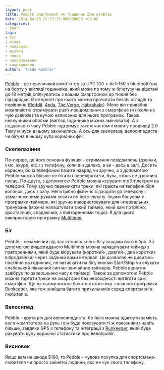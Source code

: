 ```yaml
---
layout: post
title: Pebble smartwatch як годинник для атлетів
date: 2014-04-20 22:17:23.000000000 +03:00
categories:
- Gear
tags:
- біг
- атлет
- болдерінг
- музика
- плеєр
- скелелазіння
- спорядження
author: 'Taras Kushnir'
---
```


<a title="Get Pebble" href="https://getpebble.com/" target="_blank" rel="noopener noreferrer">Pebble</a> - це невеличкий комп'ютер за UPD $100 <del>$150</del> з bluetooth'ом на борту у вигляді годинника, який може по тому ж блютузу на відстані до 10 метрів спілкуватись з вашим смартфоном до тижня без підзарядки. В інтернеті про нього можна прочитати безліч оглядів та порівнянь (<a title="Subreddit" href="http://www.reddit.com/r/pebble" target="_blank" rel="noopener noreferrer">Reddit</a>, <a title="4pda.ru" href="http://4pda.ru/forum/index.php?showtopic=418195" target="_blank" rel="noopener noreferrer">4pda</a>, <a title="Pebble smartwatch review" href="http://www.theverge.com/2013/1/28/3924904/pebble-smartwatch-review" target="_blank" rel="noopener noreferrer">The Verge</a>, <a title="Обзор Kickstarter-часов Pebble" href="http://habrahabr.ru/post/174641/" target="_blank" rel="noopener noreferrer">Habrahabr</a>). Мене він привабив можливістю отримувати push-повідомлення з смартфона (я ніколи не чую дзвінків) та кучою написаних для нього програмок. Також нескучними обоями (вигляд годинника можна змінювати). А з недавнього часу Pebble підтримує також кастомні мови у прошивці 2.0. Тому мінуси в ньому закінчились. А ось для скелелаза, велосипедиста чи бігуна в ньому купа корисних фіч.

<!--more-->

### Скелелазіння

По-перше, це його основна функція - отримання повідомлень (дзвінки, смс, skype, etc.) з телефону, коли він далеко, а ви - десь в залі. Досить корисно, бо із телефоном лазити навряд чи зручно, а з допомогою Pebble можна більше не бігати і перевіряти чи, бува, хтось не дзвонив/писав. По-друге, з допомогою Pebble можна керувати mp3-плеєром на телефоні. Тому зручно перемикати треки, які грають на телефоні біля колонок, десь з залу. Непотрібно фізично підходити до телефону і замагнеженими руками возити по його екрану. Іншим бонусом є програмки-таймери, які зручно використовувати для інтервальних тренувань (можна налаштувати такий таймер, який вам потрібно: зростаючий, спадаючий, з повтореннями тощо). Я для цього використовую програмку [Multitimer](http://forums.getpebble.com/discussion/comment/88368/#Comment_88368).

### Біг

Pebble - незамінний під час інтервального бігу завдяки його вібро. За допомогою вищезгаданого Multitimer можна налаштувати таймер з повтореннями, який буде вібрувати (короткий-, довгий-, два коротких вібродзвінки) через заданий вами інтервал. Це дозволяє не дивитись постійно на годинник, не натискати на бігу кнопки Start/Stop чи слухати слабенький пікаючий сигнал звичайних таймерів. Pebble відчутно завібрує по завершенню часу в таймері. Також за допомогою Pebble можна гортати треки на смартфоні без необхідності витягати сам смартфон. Ще на ньому можна бачити статистику з класної програмки <a title="Runkeeper" href="http://runkeeper.com" target="_blank" rel="noopener noreferrer">Runkeeper</a>, яка теж знайшла багато прихильників серед спортсменів-любителів.

### Велосипед

Pebble - крута річ для велосипедиста, бо його можна вдягнути замість вело-комп'ютера на руль і він буде показувати ті ж показники і навіть більше, завдяки GPS з телефону та інтеграції з [Runkeeper](http://runkeeper.com), який буде рахувати купу корисної статистики про велопробіг.

### Висновок

Якщо вам не шкода $100, то Pebble - чудова покупка для спортсмена-любителя чи просто зайнятої людини, яка не чує свого телефону.
